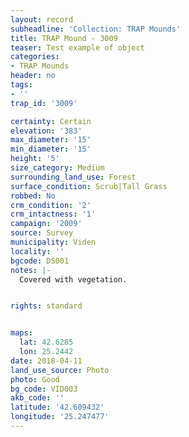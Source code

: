 ```yaml
---
layout: record
subheadline: 'Collection: TRAP Mounds'
title: TRAP Mound - 3009
teaser: Test example of object
categories:
- TRAP Mounds
header: no
tags:
- ''
trap_id: '3009'

certainty: Certain
elevation: '383'
max_diameter: '15'
min_diameter: '15'
height: '5'
size_category: Medium
surrounding_land_use: Forest
surface_condition: Scrub|Tall Grass
robbed: No
crm_condition: '2'
crm_intactness: '1'
campaign: '2009'
source: Survey
municipality: Viden
locality: ''
bgcode: DS001
notes: |-
  Covered with vegetation.


rights: standard


maps:
  lat: 42.6285
  lon: 25.2442
date: 2018-04-11
land_use_source: Photo
photo: Good
bg_code: VID003
akb_code: ''
latitude: '42.609432'
longitude: '25.247477'
---
```

